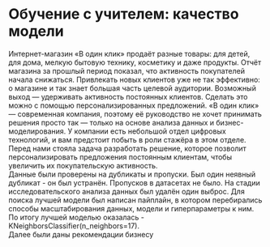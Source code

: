 # Обучение с учителем: качество модели
Интернет-магазин «В один клик» продаёт разные товары: для детей, для дома, мелкую бытовую технику, косметику и даже продукты. Отчёт магазина за прошлый период показал, что активность покупателей начала снижаться. Привлекать новых клиентов уже не так эффективно: о магазине и так знает большая часть целевой аудитории. Возможный выход — удерживать активность постоянных клиентов. Сделать это можно с помощью персонализированных предложений. «В один клик» — современная компания, поэтому её руководство не хочет принимать решения просто так — только на основе анализа данных и бизнес-моделирования. У компании есть небольшой отдел цифровых технологий, и вам предстоит побыть в роли стажёра в этом отделе. Перед нами стояла задача разработать решение, которое позволит персонализировать предложения постоянным клиентам, чтобы увеличить их покупательскую активность.\
Данные были проверены на дубликаты и пропуски. Был один неявный дубликат - он был устранён. Пропусков в датасетах не было. На стадии исследовательского анализа данных был удалён один выброс.
Для поиска лучшей модели был написан пайплайн, в котором перебирались способы масштабирования данных, модели и гиперпараметры к ним. По итогу лучшей моделью оказалась - KNeighborsClassifier(n_neighbors=17).\
Далее были даны рекомендации бизнесу

